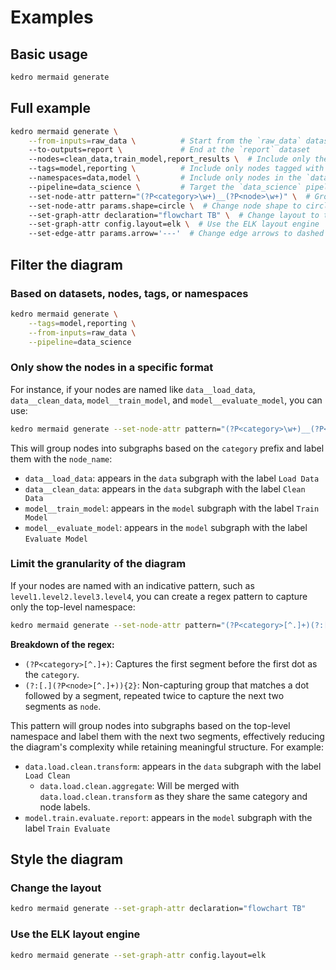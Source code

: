# Examples

## Basic usage

```bash
kedro mermaid generate
```

## Full example

```bash
kedro mermaid generate \
    --from-inputs=raw_data \          # Start from the `raw_data` dataset
    --to-outputs=report \             # End at the `report` dataset
    --nodes=clean_data,train_model,report_results \  # Include only these nodes
    --tags=model,reporting \          # Include only nodes tagged with `model` or `reporting`
    --namespaces=data,model \         # Include only nodes in the `data` or `model` namespaces
    --pipeline=data_science \         # Target the `data_science` pipeline
    --set-node-attr pattern="(?P<category>\w+)__(?P<node>\w+)" \  # Group nodes by prefix before `__`
    --set-node-attr params.shape=circle \  # Change node shape to circles
    --set-graph-attr declaration="flowchart TB" \  # Change layout to top-to-bottom
    --set-graph-attr config.layout=elk \  # Use the ELK layout engine
    --set-edge-attr params.arrow='---'  # Change edge arrows to dashed lines
```

## Filter the diagram

### Based on datasets, nodes, tags, or namespaces

```bash
kedro mermaid generate \
    --tags=model,reporting \
    --from-inputs=raw_data \
    --pipeline=data_science
```

### Only show the nodes in a specific format

For instance, if your nodes are named like `data__load_data`, `data__clean_data`, `model__train_model`, and `model__evaluate_model`, you can use:

```bash
kedro mermaid generate --set-node-attr pattern="(?P<category>\w+)__(?P<node>\w+)"
```

This will group nodes into subgraphs based on the `category` prefix and label them with the `node_name`:

- `data__load_data`: appears in the `data` subgraph with the label `Load Data`
- `data__clean_data`: appears in the `data` subgraph with the label `Clean Data`
- `model__train_model`: appears in the `model` subgraph with the label `Train Model`
- `model__evaluate_model`: appears in the `model` subgraph with the label `Evaluate Model`

### Limit the granularity of the diagram

If your nodes are named with an indicative pattern, such as `level1.level2.level3.level4`, you can create a regex pattern to capture only the top-level namespace:

```bash
kedro mermaid generate --set-node-attr pattern="(?P<category>[^.]+)(?:[.](?P<node>[^.]+)){2}"
```

**Breakdown of the regex:**
- `(?P<category>[^.]+)`: Captures the first segment before the first dot as the `category`.
- `(?:[.](?P<node>[^.]+)){2}`: Non-capturing group that matches a dot followed by a segment, repeated twice to capture the next two segments as `node`.

This pattern will group nodes into subgraphs based on the top-level namespace and label them with the next two segments, effectively reducing the diagram's complexity while retaining meaningful structure. For example:
- `data.load.clean.transform`: appears in the `data` subgraph with the label `Load Clean`
    - `data.load.clean.aggregate`: Will be merged with `data.load.clean.transform` as they share the same category and node labels.
- `model.train.evaluate.report`: appears in the `model` subgraph with the label `Train Evaluate`

## Style the diagram

### Change the layout

```bash
kedro mermaid generate --set-graph-attr declaration="flowchart TB"
```

### Use the ELK layout engine

```bash
kedro mermaid generate --set-graph-attr config.layout=elk
```
